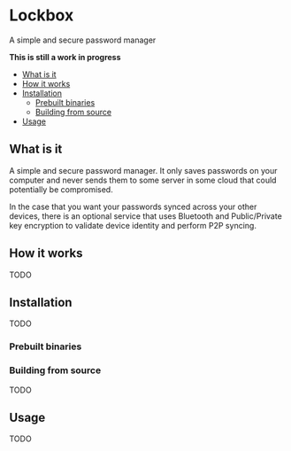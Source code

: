 # Lockbox

A simple and secure password manager

**This is still a work in progress**

- [What is it](#what-is-it)
- [How it works](#how-it-works)
- [Installation](#installation)
  * [Prebuilt binaries](#prebuilt-binaries)
  * [Building from source](#building-from-source)
- [Usage](#usage)

## What is it
A simple and secure password manager. It only saves passwords on your computer and never sends them to some server in some cloud that could potentially be compromised. 

In the case that you want your passwords synced across your other devices, there is an optional service that uses Bluetooth and Public/Private key encryption to validate device identity and perform P2P syncing.

## How it works
TODO

## Installation
TODO

### Prebuilt binaries

### Building from source
TODO

## Usage
TODO
